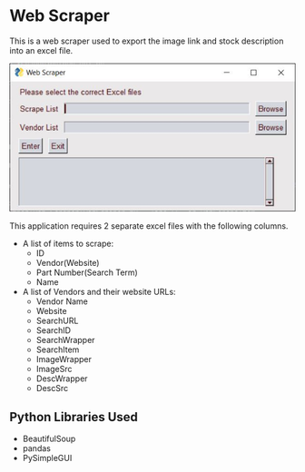 # Web Scraper

This is a web scraper used to export the image link and stock description into an excel file.

![WindowEx1](/images/window_ex1.JPG "Screenshot Example")

This application requires 2 separate excel files with the following columns.
* A list of items to scrape:
  * ID
  * Vendor(Website)
  * Part Number(Search Term)
  * Name
* A list of Vendors and their website URLs:
  * Vendor Name
  * Website
  * SearchURL
  * SearchID
  * SearchWrapper
  * SearchItem
  * ImageWrapper
  * ImageSrc
  * DescWrapper
  * DescSrc

## Python Libraries Used
* BeautifulSoup
* pandas
* PySimpleGUI
